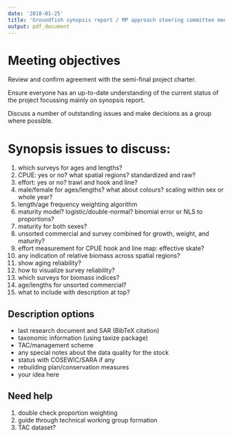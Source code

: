 ```yaml
---
date: '2018-01-25'
title: 'Groundfish synopsis report / MP approach steering committee meeting'
output: pdf_document
---
```


# Meeting objectives

Review and confirm agreement with the semi-final project charter.

Ensure everyone has an up-to-date understanding of the current status of the project focussing mainly on synopsis report.

Discuss a number of outstanding issues and make decisions as a group where possible.

# Synopsis issues to discuss:

1. which surveys for ages and lengths?
1. CPUE: yes or no? what spatial regions? standardized and raw?
1. effort: yes or no? trawl and hook and line?
1. male/female for ages/lengths? what about colours? scaling within sex or whole year?
1. length/age frequency weighting algorithm
1. maturity model? logistic/double-normal? binomial error or NLS to proportions?
1. maturity for both sexes?
1. unsorted commercial and survey combined for growth, weight, and maturity?
1. effort measurement for CPUE hook and line map: effective skate?
1. any indication of relative biomass across spatial regions?
1. show aging reliability?
1. how to visualize survey reliability?
1. which surveys for biomass indices?
1. age/lengths for unsorted commercial?
1. what to include with description at top?

## Description options

- last research document and SAR (BibTeX citation)
- taxonomic information (using taxize package)
- TAC/management scheme
- any special notes about the data quality for the stock
- status with COSEWIC/SARA if any
- rebuilding plan/conservation measures
- your idea here

## Need help

1. double check proportion weighting
2. guide through technical working group formation
3. TAC dataset?
